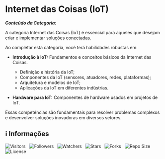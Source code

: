 <!-- Título -->
# Internet das Coisas (IoT)

***Conteúdo da Categoria:***

A categoria Internet das Coisas (IoT) é essencial para aqueles que desejam criar e implementar soluções conectadas.

Ao completar esta categoria, você terá habilidades robustas em:

* **Introdução à IoT:** Fundamentos e conceitos básicos da Internet das Coisas.
  * Definição e história da IoT;
  * Componentes da IoT (sensores, atuadores, redes, plataformas);
  * Arquitetura e modelos de IoT;
  * Aplicações da IoT em diferentes indústrias.

* **Hardware para IoT:** Componentes de hardware usados em projetos de IoT.

Essas competências são fundamentais para resolver problemas complexos e desenvolver soluções inovadoras em diversos setores.

<!-- Informações -->
## &#8505; Informações

![Visitors](https://api.visitorbadge.io/api/visitors?path=Devsgeeknerd%2Fcat-iot&label=Visitantes&labelColor=%23700070&labelStyle=none&countColor=%23000fff&style=plastic&color=%23ffffff "Total de Visitantes")
&nbsp;
![Followers](https://img.shields.io/github/followers/Devsgeeknerd?style=p&label=Seguidores&labelColor=800080&color=000fff "Total de Seguidores")
&nbsp;
![Watchers](https://img.shields.io/github/watchers/Devsgeeknerd/cat-iot?style=p&label=Observadores&labelColor=800080&color=000fff "Total de Observadores")
&nbsp;
![Stars](https://img.shields.io/github/stars/Devsgeeknerd/cat-iot?style=p&label=Estrelas&labelColor=800080&color=000fff "Total de Estrelas")
&nbsp;
![Forks](https://img.shields.io/github/forks/Devsgeeknerd/cat-iot?style=p&label=Bifurcações&labelColor=800080&color=000fff "Total de Bifurcações")
&nbsp;
![Repo Size](https://img.shields.io/github/repo-size/Devsgeeknerd/cat-iot?style=p&label=Tamanho&labelColor=800080&color=000fff "Tamanho do Repositório")
&nbsp;
![License](https://img.shields.io/github/license/Devsgeeknerd/cat-iot?style=p&label=Licença&labelColor=800080&color=000fff "Licença do Repositório")
